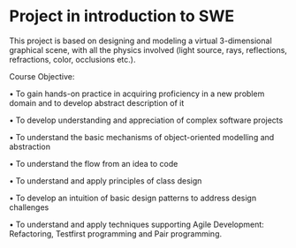 # Project in introduction to SWE
This project is based on designing and modeling a virtual 3-dimensional graphical scene, with all the physics
involved (light source, rays, reflections, refractions, color, occlusions etc.).


Course Objective:

• To gain hands-on practice in acquiring proficiency in a new problem domain and to develop
abstract description of it

• To develop understanding and appreciation of complex software projects

• To understand the basic mechanisms of object-oriented modelling and abstraction

• To understand the flow from an idea to code

• To understand and apply principles of class design

• To develop an intuition of basic design patterns to address design challenges

• To understand and apply techniques supporting Agile Development: Refactoring, Testfirst
programming and Pair programming.
